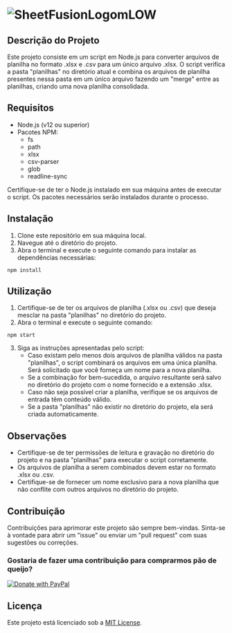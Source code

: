 # ![SheetFusionLogomLOW](https://github.com/pedrobits/SheetFusion/assets/70610289/fd66b5ef-1df5-4a2e-8953-40ee3b7045f4)

## Descrição do Projeto
Este projeto consiste em um script em Node.js para converter arquivos de planilha no formato .xlsx e .csv para um único arquivo .xlsx. O script verifica a pasta "planilhas" no diretório atual e combina os arquivos de planilha presentes nessa pasta em um único arquivo fazendo um "merge" entre as planilhas, criando uma nova planilha consolidada.

## Requisitos
- Node.js (v12 ou superior)
- Pacotes NPM:
  - fs
  - path
  - xlsx
  - csv-parser
  - glob
  - readline-sync

Certifique-se de ter o Node.js instalado em sua máquina antes de executar o script. Os pacotes necessários serão instalados durante o processo.

## Instalação
1. Clone este repositório em sua máquina local.
2. Navegue até o diretório do projeto.
3. Abra o terminal e execute o seguinte comando para instalar as dependências necessárias:
```shell
npm install
```

## Utilização
1. Certifique-se de ter os arquivos de planilha (.xlsx ou .csv) que deseja mesclar na pasta "planilhas" no diretório do projeto.
2. Abra o terminal e execute o seguinte comando:
```shell
npm start
```
3. Siga as instruções apresentadas pelo script:
    - Caso existam pelo menos dois arquivos de planilha válidos na pasta "planilhas", o script combinará os arquivos em uma única planilha. Será solicitado que você forneça um nome para a nova planilha.
    - Se a combinação for bem-sucedida, o arquivo resultante será salvo no diretório do projeto com o nome fornecido e a extensão .xlsx.
    - Caso não seja possível criar a planilha, verifique se os arquivos de entrada têm conteúdo válido.
    - Se a pasta "planilhas" não existir no diretório do projeto, ela será criada automaticamente.

## Observações
- Certifique-se de ter permissões de leitura e gravação no diretório do projeto e na pasta "planilhas" para executar o script corretamente.
- Os arquivos de planilha a serem combinados devem estar no formato .xlsx ou .csv.
- Certifique-se de fornecer um nome exclusivo para a nova planilha que não conflite com outros arquivos no diretório do projeto.

## Contribuição
Contribuições para aprimorar este projeto são sempre bem-vindas. Sinta-se à vontade para abrir um "issue" ou enviar um "pull request" com suas sugestões ou correções.

### Gostaria de fazer uma contribuição para comprarmos pão de queijo?
[![Donate with PayPal](https://raw.githubusercontent.com/stefan-niedermann/paypal-donate-button/master/paypal-donate-button.png)](https://www.paypal.com/donate/?hosted_button_id=RAEXD3CNP3PTA)

## Licença
Este projeto está licenciado sob a [MIT License](LICENSE).
